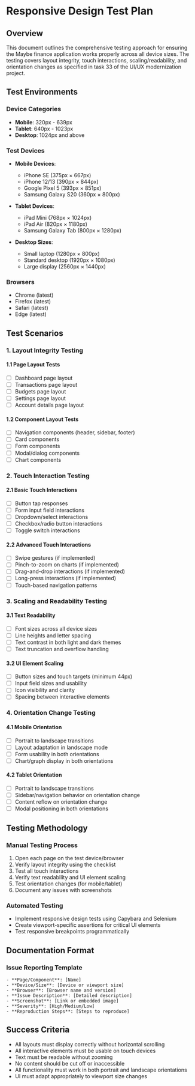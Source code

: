 # Responsive Design Test Plan

## Overview

This document outlines the comprehensive testing approach for ensuring the Maybe finance application works properly across all device sizes. The testing covers layout integrity, touch interactions, scaling/readability, and orientation changes as specified in task 33 of the UI/UX modernization project.

## Test Environments

### Device Categories
- **Mobile**: 320px - 639px
- **Tablet**: 640px - 1023px
- **Desktop**: 1024px and above

### Test Devices
- **Mobile Devices**:
  - iPhone SE (375px × 667px)
  - iPhone 12/13 (390px × 844px)
  - Google Pixel 5 (393px × 851px)
  - Samsung Galaxy S20 (360px × 800px)

- **Tablet Devices**:
  - iPad Mini (768px × 1024px)
  - iPad Air (820px × 1180px)
  - Samsung Galaxy Tab (800px × 1280px)

- **Desktop Sizes**:
  - Small laptop (1280px × 800px)
  - Standard desktop (1920px × 1080px)
  - Large display (2560px × 1440px)

### Browsers
- Chrome (latest)
- Firefox (latest)
- Safari (latest)
- Edge (latest)

## Test Scenarios

### 1. Layout Integrity Testing

#### 1.1 Page Layout Tests
- [ ] Dashboard page layout
- [ ] Transactions page layout
- [ ] Budgets page layout
- [ ] Settings page layout
- [ ] Account details page layout

#### 1.2 Component Layout Tests
- [ ] Navigation components (header, sidebar, footer)
- [ ] Card components
- [ ] Form components
- [ ] Modal/dialog components
- [ ] Chart components

### 2. Touch Interaction Testing

#### 2.1 Basic Touch Interactions
- [ ] Button tap responses
- [ ] Form input field interactions
- [ ] Dropdown/select interactions
- [ ] Checkbox/radio button interactions
- [ ] Toggle switch interactions

#### 2.2 Advanced Touch Interactions
- [ ] Swipe gestures (if implemented)
- [ ] Pinch-to-zoom on charts (if implemented)
- [ ] Drag-and-drop interactions (if implemented)
- [ ] Long-press interactions (if implemented)
- [ ] Touch-based navigation patterns

### 3. Scaling and Readability Testing

#### 3.1 Text Readability
- [ ] Font sizes across all device sizes
- [ ] Line heights and letter spacing
- [ ] Text contrast in both light and dark themes
- [ ] Text truncation and overflow handling

#### 3.2 UI Element Scaling
- [ ] Button sizes and touch targets (minimum 44px)
- [ ] Input field sizes and usability
- [ ] Icon visibility and clarity
- [ ] Spacing between interactive elements

### 4. Orientation Change Testing

#### 4.1 Mobile Orientation
- [ ] Portrait to landscape transitions
- [ ] Layout adaptation in landscape mode
- [ ] Form usability in both orientations
- [ ] Chart/graph display in both orientations

#### 4.2 Tablet Orientation
- [ ] Portrait to landscape transitions
- [ ] Sidebar/navigation behavior on orientation change
- [ ] Content reflow on orientation change
- [ ] Modal positioning in both orientations

## Testing Methodology

### Manual Testing Process
1. Open each page on the test device/browser
2. Verify layout integrity using the checklist
3. Test all touch interactions
4. Verify text readability and UI element scaling
5. Test orientation changes (for mobile/tablet)
6. Document any issues with screenshots

### Automated Testing
- Implement responsive design tests using Capybara and Selenium
- Create viewport-specific assertions for critical UI elements
- Test responsive breakpoints programmatically

## Documentation Format

### Issue Reporting Template
```
- **Page/Component**: [Name]
- **Device/Size**: [Device or viewport size]
- **Browser**: [Browser name and version]
- **Issue Description**: [Detailed description]
- **Screenshot**: [Link or embedded image]
- **Severity**: [High/Medium/Low]
- **Reproduction Steps**: [Steps to reproduce]
```

## Success Criteria

- All layouts must display correctly without horizontal scrolling
- All interactive elements must be usable on touch devices
- Text must be readable without zooming
- No content should be cut off or inaccessible
- All functionality must work in both portrait and landscape orientations
- UI must adapt appropriately to viewport size changes